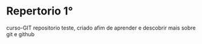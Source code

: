 # Repertorio 1°
 curso-GIT
 repositorio teste, criado afim de aprender e descobrir mais sobre git e github
